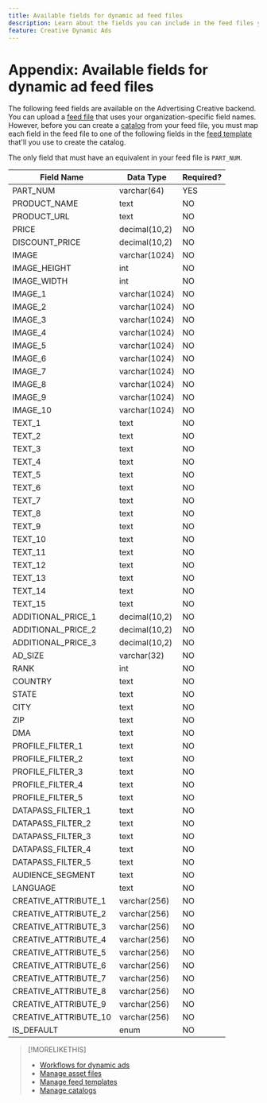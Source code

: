 ```yaml
---
title: Available fields for dynamic ad feed files
description: Learn about the fields you can include in the feed files you use to create dynamic ads.
feature: Creative Dynamic Ads
---
```

# Appendix: Available fields for dynamic ad feed files

The following feed fields are available on the Advertising Creative backend. You can upload a [feed file](/help/creative/feeds/asset-manage.md) that uses your organization-specific field names. However, before you can create a [catalog](/help/creative/feeds/catalog-manage.md) from your feed file, you must map each field in the feed file to one of the following fields in the [feed template](/help/creative/feeds/feed-template-manage.md) that'll you use to create the catalog.

The only field that must have an equivalent in your feed file is `PART_NUM`.

<!-- Questions:

What are these?
Rank
PROFILE_FILTER fields



Do geo fields need be populated as follows:
Country: 2 Letter country code (example: US)
State: state code_2 letter country code (example: CA_US)
City: City name_State code_2 letter country code (example: San Jose_CA_US)
DMA: DMA _2 letter country code (example: 201_US)
Zipcode: Zip code_2 letter country code (example: 94086_US)


TRUE?   GEO fields(Country/State/City/DMA/Zip), UT fields (UT1/UT2/UT3/UT4/UT5) [do we have an equivalent now?], Filtering fields(F1/F2/F3/F4/F5) can have comma separated values. We can have upto 2K characters.

TRUE FOR CSV AND TSV? character encoding on text format files should be UTF-8 -- If yes, then add that with feed file requirements.

-->

| Field Name | Data Type | Required? |
|------------|-----------|-----------|
| PART_NUM | varchar(64) | YES |
| PRODUCT_NAME | text | NO |
| PRODUCT_URL | text | NO |
| PRICE | decimal(10,2) | NO |
| DISCOUNT_PRICE | decimal(10,2) | NO |
| IMAGE | varchar(1024) | NO |
| IMAGE_HEIGHT | int | NO |
| IMAGE_WIDTH | int | NO |
| IMAGE_1 | varchar(1024) | NO |
| IMAGE_2 | varchar(1024) | NO |
| IMAGE_3 | varchar(1024) | NO |
| IMAGE_4 | varchar(1024) | NO |
| IMAGE_5 | varchar(1024) | NO |
| IMAGE_6 | varchar(1024) | NO |
| IMAGE_7 | varchar(1024) | NO |
| IMAGE_8 | varchar(1024) | NO |
| IMAGE_9 | varchar(1024) | NO |
| IMAGE_10 | varchar(1024) | NO |
| TEXT_1 | text | NO |
| TEXT_2 | text | NO |
| TEXT_3 | text | NO |
| TEXT_4 | text | NO |
| TEXT_5 | text | NO |
| TEXT_6 | text | NO |
| TEXT_7 | text | NO |
| TEXT_8 | text | NO |
| TEXT_9 | text | NO |
| TEXT_10 | text | NO |
| TEXT_11 | text | NO |
| TEXT_12 | text | NO |
| TEXT_13 | text | NO |
| TEXT_14 | text | NO |
| TEXT_15 | text | NO |
| ADDITIONAL_PRICE_1 | decimal(10,2) | NO |
| ADDITIONAL_PRICE_2 | decimal(10,2) | NO |
| ADDITIONAL_PRICE_3 | decimal(10,2) | NO |
| AD_SIZE | varchar(32) | NO |
| RANK | int | NO |
| COUNTRY | text | NO |
| STATE | text | NO |
| CITY | text | NO |
| ZIP | text | NO |
| DMA | text | NO |
| PROFILE_FILTER_1 | text | NO |
| PROFILE_FILTER_2 | text | NO |
| PROFILE_FILTER_3 | text | NO |
| PROFILE_FILTER_4 | text | NO |
| PROFILE_FILTER_5 | text | NO |
| DATAPASS_FILTER_1 | text | NO |
| DATAPASS_FILTER_2 | text | NO |
| DATAPASS_FILTER_3 | text | NO |
| DATAPASS_FILTER_4 | text | NO |
| DATAPASS_FILTER_5 | text | NO |
| AUDIENCE_SEGMENT | text | NO |
| LANGUAGE | text | NO |
| CREATIVE_ATTRIBUTE_1 | varchar(256) | NO |
| CREATIVE_ATTRIBUTE_2 | varchar(256) | NO |
| CREATIVE_ATTRIBUTE_3 | varchar(256) | NO |
| CREATIVE_ATTRIBUTE_4 | varchar(256) | NO |
| CREATIVE_ATTRIBUTE_5 | varchar(256) | NO |
| CREATIVE_ATTRIBUTE_6 | varchar(256) | NO |
| CREATIVE_ATTRIBUTE_7 | varchar(256) | NO |
| CREATIVE_ATTRIBUTE_8 | varchar(256) | NO |
| CREATIVE_ATTRIBUTE_9 | varchar(256) | NO |
| CREATIVE_ATTRIBUTE_10 | varchar(256) | NO |
| IS_DEFAULT | enum | NO |

>[!MORELIKETHIS]
>
>* [Workflows for dynamic ads](/help/creative/introduction/workflow-dynamic-ads.md)
>* [Manage asset files](/help/creative/feeds/asset-manage.md)
>* [Manage feed templates](/help/creative/feeds/feed-template-manage.md)
>* [Manage catalogs](/help/creative/feeds/catalog-manage.md)
